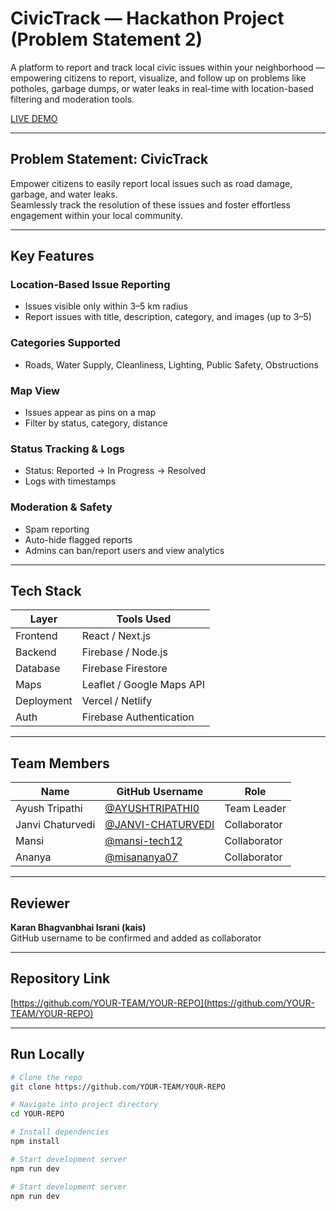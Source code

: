 # CivicTrack — Hackathon Project (Problem Statement 2)

A platform to report and track local civic issues within your neighborhood — empowering citizens to report, visualize, and follow up on problems like potholes, garbage dumps, or water leaks in real-time with location-based filtering and moderation tools.

[LIVE DEMO](https://688de03b2e8ccea50121ae7f--civic-a.netlify.app/)

---

## Problem Statement: CivicTrack

Empower citizens to easily report local issues such as road damage, garbage, and water leaks.  
Seamlessly track the resolution of these issues and foster effortless engagement within your local community.

---

## Key Features

### Location-Based Issue Reporting
- Issues visible only within 3–5 km radius
- Report issues with title, description, category, and images (up to 3–5)


### Categories Supported
- Roads, Water Supply, Cleanliness, Lighting, Public Safety, Obstructions

### Map View
- Issues appear as pins on a map
- Filter by status, category, distance

### Status Tracking & Logs
- Status: Reported → In Progress → Resolved
- Logs with timestamps

### Moderation & Safety
- Spam reporting
- Auto-hide flagged reports
- Admins can ban/report users and view analytics

---

## Tech Stack

| Layer        | Tools Used                 |
|--------------|----------------------------|
| Frontend     | React / Next.js            |
| Backend      | Firebase / Node.js         |
| Database     | Firebase Firestore         |
| Maps         | Leaflet / Google Maps API  |
| Deployment   | Vercel / Netlify           |
| Auth         | Firebase Authentication    |

---

## Team Members

| Name               | GitHub Username                                           | Role         |
|--------------------|-----------------------------------------------------------|--------------|
| Ayush Tripathi     | [@AYUSHTRIPATHI0](https://github.com/AYUSHTRIPATHI0)       | Team Leader  |
| Janvi Chaturvedi   | [@JANVI-CHATURVEDI](https://github.com/JANVI-CHATURVEDI)   | Collaborator |
| Mansi              | [@mansi-tech12](https://github.com/mansi-tech12)           | Collaborator |
| Ananya             | [@misananya07](https://github.com/misananya07)             | Collaborator |

---

## Reviewer

**Karan Bhagvanbhai Israni (kais)**  
GitHub username to be confirmed and added as collaborator

---

## Repository Link
[https://github.com/YOUR-TEAM/YOUR-REPO](https://github.com/YOUR-TEAM/YOUR-REPO)

---

## Run Locally

```bash
# Clone the repo
git clone https://github.com/YOUR-TEAM/YOUR-REPO

# Navigate into project directory
cd YOUR-REPO

# Install dependencies
npm install

# Start development server
npm run dev

# Start development server
npm run dev

